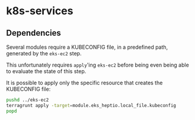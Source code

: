 # k8s-services

## Dependencies

Several modules require a KUBECONFIG file, in a predefined path, generated by the `eks-ec2` step.

This unfortunately requires `apply`'ing `eks-ec2` before being even being able to evaluate the state of this step.

It is possible to apply only the specific resource that creates the KUBECONFIG file:

```bash
pushd ../eks-ec2
terragrunt apply -target=module.eks_heptio.local_file.kubeconfig
popd
```